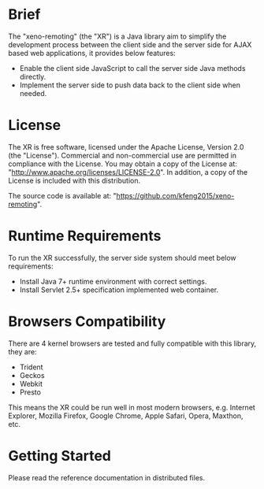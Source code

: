﻿# Brief

The "xeno-remoting" (the "XR") is a Java library aim to simplify the development process between the client side and the server side for AJAX based web applications, it provides below features:

- Enable the client side JavaScript to call the server side Java methods directly.
- Implement the server side to push data back to the client side when needed.

# License

The XR is free software, licensed under the Apache License, Version 2.0 (the "License"). Commercial and non-commercial use are permitted in compliance with the License. You may obtain a copy of the License at: "http://www.apache.org/licenses/LICENSE-2.0". In addition, a copy of the License is included with this distribution.

The source code is available at: "https://github.com/kfeng2015/xeno-remoting".

# Runtime Requirements

To run the XR successfully, the server side system should meet below requirements:

- Install Java 7+ runtime environment with correct settings.
- Install Servlet 2.5+ specification implemented web container.

# Browsers Compatibility

There are 4 kernel browsers are tested and fully compatible with this library, they are:

- Trident
- Geckos
- Webkit
- Presto

This means the XR could be run well in most modern browsers, e.g. Internet Explorer, Mozilla Firefox, Google Chrome, Apple Safari, Opera, Maxthon, etc.

# Getting Started

Please read the reference documentation in distributed files.
